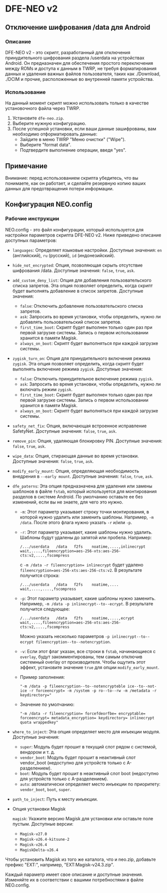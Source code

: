 # DFE-NEO v2

## Отключение шифрования /data для Android

### Описание

DFE-NEO v2 - это скрипт, разработанный для отключения принудительного шифрования раздела /userdata на устройствах Android. Он предназначен для обеспечения простого переключения между ROMs и доступа к данным в TWRP, не требуя форматирования данных и удаления важных файлов пользователя, таких как ./Download, ./DCIM и прочие, расположенные во внутренней памяти устройства.

### Использование

На данный момент скрипт можно использовать только в качестве установочного файла через TWRP.

1. Установите `dfe-neo.zip`.
2. Выберите нужную конфигурацию.
3. После успешной установки, если ваши данные зашифрованы, вам необходимо отформатировать данные:
   - Зайдите в меню TWRP "Меню очистки" ("Wipe").
   - Выберите "format data".
   - Подтвердите выполнение операции, введя "yes".

## Примечание

Внимание: перед использованием скрипта убедитесь, что вы понимаете, как он работает, и сделайте резервную копию ваших данных для предотвращения потери информации.

## Конфигурация NEO.config

### Рабочие инструкции

NEO.config - это файл конфигурации, который используется для настройки параметров скрипта DFE-NEO v2. Ниже приведено описание доступных параметров:

- `languages`: Определяет языковые настройки. Доступные значения: `en` (английский), `ru` (русский), `id` (индонезийский).

- `hide_not_encrypted`: Опция, позволяющая скрыть отсутствие шифрования /data. Доступные значения: `false`, `true`, `ask`.

- `add_custom_deny_list`: Опция для добавления пользовательского списка запретов. Эта опция позволяет определить, когда скрипт будет выполнять добавление в список запретов. Доступные значения:
  - `false`: Отключить добавление пользовательского списка запретов.
  - `ask`: Запросить во время установки, чтобы определить, нужно ли добавлять пользовательский список запретов.
  - `first_time_boot`: Скрипт будет выполнен только один раз при первой загрузке системы. Запись о первом использовании хранится в памяти Magisk.
  - `always_on_boot`: Скрипт будет выполняться при каждой загрузке системы.

- `zygisk_turn_on`: Опция для принудительного включения режима `zygisk`. Эта опция позволяет определить, когда скрипт будет выполнять включение режима `zygisk`. Доступные значения:
  - `false`: Отключить принудительное включение режима `zygisk`.
  - `ask`: Запросить во время установки, чтобы определить, нужно ли включать режим `zygisk`.
  - `first_time_boot`: Скрипт будет выполнен только один раз при первой загрузке системы. Запись о первом использовании хранится в памяти Magisk.
  - `always_on_boot`: Скрипт будет выполняться при каждой загрузке системы.

- `safety_net_fix`: Опция, включающая встроенное исправление SafetyNet. Доступные значения: `false`, `true`, `ask`.

- `remove_pin`: Опция, удаляющая блокировку PIN. Доступные значения: `false`, `true`, `ask`.

- `wipe_data`: Опция, стирающая данные во время установки. Доступные значения: `false`, `true`, `ask`.

- `modify_early_mount`: Опция, определяющая необходимость внедрения в `--early mount`. Доступные значения: `false`, `true`, `ask`.

- `dfe_paterns`: Эта опция предназначена для удаления или замены шаблонов в файле `fstab`, который используется для монтирования разделов в системе Android. По умолчанию оставьте ее без изменений, если вы не знаете, для чего это нужно.

  - `-m`: Этот параметр указывает строку точки монтирования, в которой нужно удалить или заменить шаблоны. Например, `-m /data`. После этого флага нужно указать `-r` и/или `-p`.

  - `-r`: Этот параметр указывает, какие шаблоны нужно удалить. Шаблоны будут удалены до запятой или пробела. Например:
    ```
    /.../userdata	/data	f2fs	noatime,....,inlinecrypt	wait,....,fileencryption=aes-256-xts:aes-256-cts:v2,....,fscompress
    ```
    с `-m /data -r fileencryption= inlinecrypt` будет удалено `fileencryption=aes-256-xts:aes-256-cts:v2`. В результате получится строка:
    ```
    /.../userdata	/data	f2fs	noatime,....	wait,....,....,fscompress
    ```

  - `-p`: Этот параметр указывает, какие шаблоны нужно заменить. Например, `-m /data -p inlinecrypt--to--ecrypt`. В результате получится следующее:
    ```
    /.../userdata	/data	f2fs	noatime,....,ecrypt	wait,....,fileencryption=aes-256-xts:aes-256-cts:v2,....,fscompress
    ```
    Можно указать несколько параметров `-p inlinecrypt--to--ecrypt fileencryption--to--notencryption`.

  - `-v`: Если этот флаг указан, все строки в `fstab`, начинающиеся с `overlay`, будут закомментированы, тем самым отключив системный overlay от производителя. Чтобы ощутить этот эффект, установите значение `true` для опции `modify_early_mount`.

  - Пример заполнения: 
    ```
    "-m /data -p fileencryption--to--notencrypteble ice--to--not-ice -r forceencrypt= -m /system -p ro--to--rw -m /metadata -r keydirectory="
    ```

  - Значение по умолчанию:
    ```
    "-m /data -r fileencryption= forcefdeorfbe= encryptable= forceencrypt= metadata_encryption= keydirectory= inlinecrypt quota wrappedkey"
    ```


- `where_to_inject`: Эта опция определяет место для инъекции модуля. Доступные значения:
  - `super`: Модуль будет прошит в текущий слот рядом с системой, вендором и т. д.
  - `vendor_boot`: Модуль будет прошит в неактивный слот vendor_boot (недоступно для устройств только с A-разделением).
  - `boot`: Модуль будет прошит в неактивный слот boot (недоступно для устройств только с A-разделением).
  - `auto`: автоматически определяет место инъекции по приоритету: `vendor_boot`, `boot`, `super`.

- `path_to_inject`: Путь к месту инъекции.

- Опция установки Magisk

  `magisk`: Укажите версию Magisk для установки или оставьте поле пустым. Доступные версии:

  - `Magisk-v27.0`
  - `Magisk-v26.4-kitsune-2`
  - `Magisk-v26.4`
  - `MagiskDelta-v26.4`

Чтобы установить Magisk из того же каталога, что и neo.zip, добавьте префикс "EXT:", например, "EXT:Magisk-v24.3.zip".


Каждый параметр имеет свое описание и доступные значения. Изменяйте их в соответствии с вашими потребностями в файле NEO.config.





